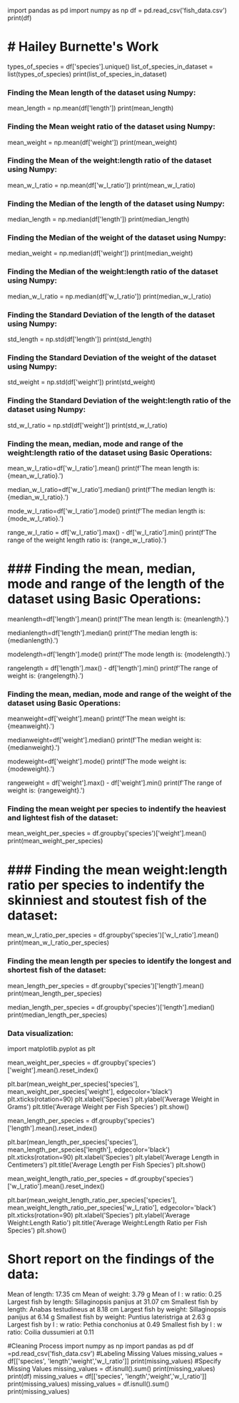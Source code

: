 
import pandas as pd
import numpy as np
df = pd.read_csv('fish_data.csv')
print(df)


# # Hailey Burnette's Work

types_of_species = df['species'].unique()
list_of_species_in_dataset = list(types_of_species)
print(list_of_species_in_dataset)


### Finding the Mean length of the dataset using Numpy:

mean_length = np.mean(df['length'])
print(mean_length)


### Finding the Mean weight ratio of the dataset using Numpy:

mean_weight = np.mean(df['weight'])
print(mean_weight)


### Finding the Mean of the weight:length ratio of the dataset using Numpy:
mean_w_l_ratio = np.mean(df['w_l_ratio'])
print(mean_w_l_ratio)


### Finding the Median of the length of the dataset using Numpy:

median_length = np.median(df['length'])
print(median_length)


### Finding the Median of the weight of the dataset using Numpy:

median_weight = np.median(df['weight'])
print(median_weight)


### Finding the Median of the weight:length ratio of the dataset using Numpy:

median_w_l_ratio = np.median(df['w_l_ratio'])
print(median_w_l_ratio)


### Finding the Standard Deviation of the length of the dataset using Numpy:

std_length = np.std(df['length'])
print(std_length)


### Finding the  Standard Deviation of the weight of the dataset using Numpy:

std_weight = np.std(df['weight'])
print(std_weight)


### Finding the Standard Deviation of the weight:length ratio of the dataset using Numpy:

std_w_l_ratio = np.std(df['weight'])
print(std_w_l_ratio)


### Finding the mean, median, mode and range of the weight:length ratio of the dataset using Basic Operations:

mean_w_l_ratio=df['w_l_ratio'].mean()
print(f'The mean length is: {mean_w_l_ratio}.')

median_w_l_ratio=df['w_l_ratio'].median()
print(f'The median length is: {median_w_l_ratio}.')

mode_w_l_ratio=df['w_l_ratio'].mode()
print(f'The median length is: {mode_w_l_ratio}.')

range_w_l_ratio = df['w_l_ratio'].max() - df['w_l_ratio'].min()
print(f'The range of the weight length ratio is: {range_w_l_ratio}.')


# ### Finding the mean, median, mode and range of the length of the dataset using Basic Operations:

meanlength=df['length'].mean()
print(f'The mean length is: {meanlength}.')

medianlength=df['length'].median()
print(f'The median length is: {medianlength}.')

modelength=df['length'].mode()
print(f'The mode length is: {modelength}.')

rangelength = df['length'].max() - df['length'].min()
print(f'The range of weight is: {rangelength}.')


### Finding the mean, median, mode and range of the weight of the dataset using Basic Operations:

meanweight=df['weight'].mean()
print(f'The mean weight is: {meanweight}.')

medianweight=df['weight'].median()
print(f'The median weight is: {medianweight}.')

modeweight=df['weight'].mode()
print(f'The mode weight is: {modeweight}.')

rangeweight = df['weight'].max() - df['weight'].min()
print(f'The range of weight is: {rangeweight}.')

### Finding the mean weight per species to indentify the heaviest and lightest fish of the dataset:

mean_weight_per_species = df.groupby('species')['weight'].mean()
print(mean_weight_per_species)


# ### Finding the mean weight:length ratio per species to indentify the skinniest and stoutest fish of the dataset:

mean_w_l_ratio_per_species = df.groupby('species')['w_l_ratio'].mean()
print(mean_w_l_ratio_per_species)

### Finding the mean length per species to identify the longest and shortest fish of the dataset:

mean_length_per_species = df.groupby('species')['length'].mean()
print(mean_length_per_species)

median_length_per_species = df.groupby('species')['length'].median()
print(median_length_per_species)


### Data visualization:


import matplotlib.pyplot as plt

mean_weight_per_species = df.groupby('species')['weight'].mean().reset_index()

plt.bar(mean_weight_per_species['species'], mean_weight_per_species['weight'], edgecolor='black')
plt.xticks(rotation=90)
plt.xlabel('Species')
plt.ylabel('Average Weight in Grams')
plt.title('Average Weight per Fish Species')
plt.show()


mean_length_per_species = df.groupby('species')['length'].mean().reset_index()

plt.bar(mean_length_per_species['species'], mean_length_per_species['length'], edgecolor='black')
plt.xticks(rotation=90)
plt.xlabel('Species')
plt.ylabel('Average Length in Centimeters')
plt.title('Average Length per Fish Species')
plt.show()

mean_weight_length_ratio_per_species = df.groupby('species')['w_l_ratio'].mean().reset_index()

plt.bar(mean_weight_length_ratio_per_species['species'], mean_weight_length_ratio_per_species['w_l_ratio'], edgecolor='black')
plt.xticks(rotation=90)
plt.xlabel('Species')
plt.ylabel('Average Weight:Length Ratio')
plt.title('Average Weight:Length Ratio per Fish Species')
plt.show()

# Short report on the findings of the data:
Mean of length: 17.35 cm
Mean of weight: 3.79 g
Mean of l : w ratio: 0.25
Largest fish by length: Sillaginopsis panijus at 31.07 cm
Smallest fish by length: Anabas testudineus at 8.18 cm
Largest fish by weight: Sillaginopsis panijus at 6.14 g
Smallest fish by weight: Puntius lateristriga at 2.63 g
Largest fish by l : w ratio: Pethia conchonius at 0.49
Smallest fish by l : w ratio: Coilia dussumieri at 0.11

#Cleaning Process
import numpy as np
import pandas as pd
df =pd.read_csv('fish_data.csv')
#Labeling Missing Values
missing_values = df[['species', 'length','weight','w_l_ratio']]
print(missing_values)
#Specify Missing Values
missing_values = df.isnull().sum()
print(missing_values)
print(df)
missing_values = df[['species', 'length','weight','w_l_ratio']]
print(missing_values)
missing_values = df.isnull().sum()
print(missing_values)

